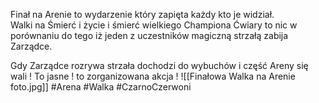 Finał na Arenie to wydarzenie który zapięta każdy kto je widział.  
Walki na Śmierć i życie i śmierć wielkiego Championa Ćwiary to nic w porównaniu do tego iż jeden z uczestników magiczną strzałą zabija Zarządce.

Gdy Zarządce rozrywa strzała dochodzi do wybuchów i część Areny się wali ! To jasne ! to zorganizowana akcja !
![[Finałowa Walka na Arenie foto.jpg]]
#Arena #Walka #CzarnoCzerwoni 